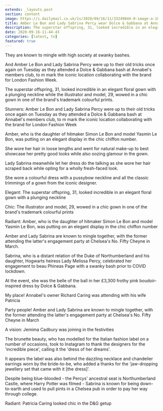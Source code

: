 ```yaml
---
extends: _layouts.post
section: content
image: https://i.dailymail.co.uk/1s/2020/09/16/11/33249844-0-image-a-18_1600252349168.jpg 
title: Amber Le Bon and Lady Sabrina Percy wear Dolce & Gabbana at Annabels 
description: The superstar offspring, 31, looked incredible in an elegant floral gown with a plunging neckline while the illustrator and model, 29, wowed in a chic gown 
date: 2020-09-16-11-44-43 
categories: [latest, tv] 
featured: true 
--- 
```

They are known to mingle with high society at swanky bashes. 

And Amber Le Bon and Lady Sabrina Percy were up to their old tricks once again on Tuesday as they attended a Dolce & Gabbana bash at Annabel's members club, to m mark the iconic location collaborating with the brand for London Fashion Week. 

The superstar offspring, 31, looked incredible in an elegant floral gown with a plunging neckline while the illustrator and model, 29, wowed in a chic gown in one of the brand's trademark colourful prints. 

Stunners: Amber Le Bon and Lady Sabrina Percy were up to their old tricks once again on Tuesday as they attended a Dolce & Gabbana bash at Annabel's members club, to m mark the iconic location collaborating with the brand for London Fashion Week

Amber, who is the daughter of hitmaker Simon Le Bon and model Yasmin Le Bon, was putting on an elegant display in the chic chiffon number. 

She wore her hair in loose lengths and went for natural make-up to best showcase her pretty good looks while also oozing glamour in the gown. 

Lady Sabrina meanwhile let her dress do the talking as she wore her hair scraped back while opting for a wholly fresh-faced look. 

She wore a colourful dress with a pussybow neckline and all the classic trimmings of a gown from the iconic designer. 

Elegant: The superstar offspring, 31, looked incredible in an elegant floral gown with a plunging neckline 

Chic: The illustrator and model, 29, wowed in a chic gown in one of the brand's trademark colourful prints

Radiant: Amber, who is the daughter of hitmaker Simon Le Bon and model Yasmin Le Bon, was putting on an elegant display in the chic chiffon number

Amber and Lady Sabrina are known to mingle together, with the former attending the latter's engagement party at Chelsea's No. Fifty Cheyne in March.  

Sabrina, who is a distant relation of the Duke of Northumberland and his daughter, Hogwarts heiress Lady Melissa Percy, celebrated her engagement to beau Phineas Page with a swanky bash prior to COVID lockdown. 

At the event, she was the belle of the ball in her £3,300 frothy pink boudoir-inspired dress by Dolce & Gabbana.

My place! Annabel's owner Richard Caring was attending with his wife Patricia 

Party people! Amber and Lady Sabrina are known to mingle together, with the former attending the latter's engagement party at Chelsea's No. Fifty Cheyne in March

A vision: Jemima Cadbury was joining in the festivities 

The brunette beauty, who has modelled for the Italian fashion label on a number of occasions, took to Instagram to thank the designers for the 'incredible piece', calling it the 'dress of her dreams'. 

It appears the label was also behind the dazzling necklace and chandelier earrings worn by the bride-to-be, who added a thanks for the 'jaw-dropping jewellery set that came with it [the dress]'. 

Despite being blue-blooded - the Percys' ancestral seat is Northumberland Castle, where Harry Potter was filmed - Sabrina is known for being down-to-earth and used to pull pints in a Chelsea pub in order to pay her way through college. 

Radiant: Patricia Caring looked chic in the D&G getup 

 

  



